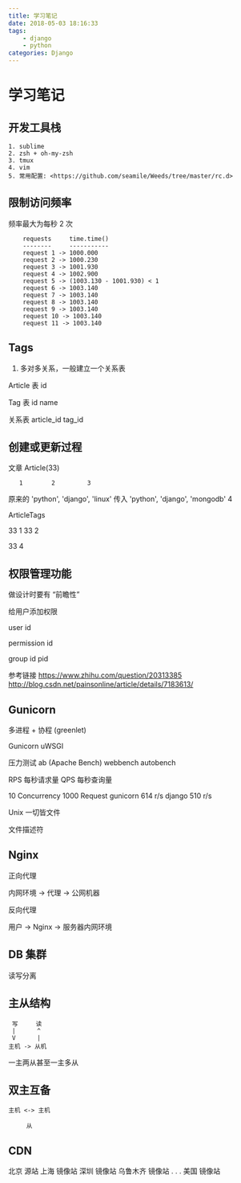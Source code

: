 ```yaml
---
title: 学习笔记
date: 2018-05-03 18:16:33
tags: 
	- django
	- python
categories: Django
---
```


学习笔记
========

开发工具栈
----------
    1. sublime
    2. zsh + oh-my-zsh
    3. tmux
    4. vim
    5. 常用配置: <https://github.com/seamile/Weeds/tree/master/rc.d>


限制访问频率
------------

频率最大为每秒 2 次

        requests     time.time()
        --------     -----------
        request 1 -> 1000.000
        request 2 -> 1000.230
        request 3 -> 1001.930
        request 4 -> 1002.900
        request 5 -> (1003.130 - 1001.930) < 1
        request 6 -> 1003.140
        request 7 -> 1003.140
        request 8 -> 1003.140
        request 9 -> 1003.140
        request 10 -> 1003.140
        request 11 -> 1003.140


Tags
----

1. 多对多关系，一般建立一个关系表

Article 表
    id

Tag 表
    id
    name

关系表
    article_id
    tag_id


创建或更新过程
------------

文章 Article(33)

       1        2         3
原来的 'python', 'django', 'linux'
传入   'python', 'django',          'mongodb'
                                    4

ArticleTags

33 1
33 2

33 4



权限管理功能
------------

做设计时要有 “前瞻性”

给用户添加权限



user
    id

permission
    id

group
    id
    pid

参考链接
<https://www.zhihu.com/question/20313385>
<http://blog.csdn.net/painsonline/article/details/7183613/>


Gunicorn
--------

多进程 + 协程 (greenlet)

Gunicorn
uWSGI


压力测试
ab (Apache Bench)
webbench
autobench

RPS 每秒请求量
QPS 每秒查询量


10 Concurrency  1000 Request
gunicorn 614 r/s
django   510 r/s

Unix 一切皆文件

文件描述符


Nginx
-----

正向代理

内网环境 -> 代理 -> 公网机器


反向代理

用户 -> Nginx -> 服务器内网环境



DB 集群
--------

读写分离

主从结构
-------
     写     读
     |      ^
     V      |
    主机 -> 从机

一主两从甚至一主多从

双主互备
-------
    主机 <-> 主机
    
         从



CDN
----
北京    源站
上海    镜像站
深圳    镜像站
乌鲁木齐 镜像站
 .
 .
 .
美国    镜像站
